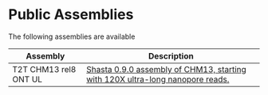 # Public Assemblies

The following assemblies are available

| Assembly                                                            | Description                                                                   |
| ------------------------------------------------------------------- | ----------------------------------------------------------------------------- |
| T2T CHM13 rel8 ONT UL | [Shasta 0.9.0 assembly of CHM13, starting with 120X ultra-long nanopore reads.](public_assemblies/T2T_CHM13_rel8_ONT_UL.md) |